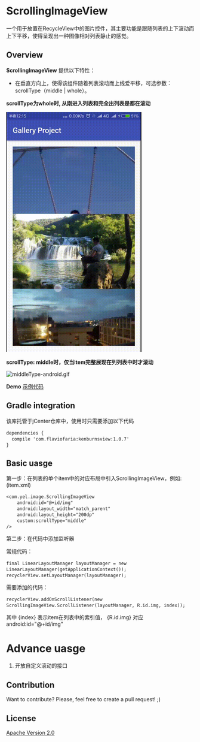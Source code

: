 ScrollingImageView
========

 一个用于放置在RecycleView中的图片控件，其主要功能是跟随列表的上下滚动而上下平移，使得呈现出一种图像相对列表静止的感觉。

Overview
-----------

**ScrollingImageView** 提供以下特性：

* 在垂直方向上，使得该组件随着列表滚动而上线爱平移，可选参数：scrollType（middle | whole）。

**scrollType为whole时, 从刚进入列表和完全出列表是都在滚动**

![wholeType-android.gif](wholeType-android.gif)

**scrollType: middle时，仅当item完整展现在列列表中时才滚动**

![middleType-android.gif](middleType-android.gif)

**Demo** [示例代码](https://github.com/freedomofme/ScrollingImageView/tree/master/example)

Gradle integration
---------------

该库托管于jCenter仓库中，使用时只需要添加以下代码

	dependencies {
  	  compile 'com.flaviofaria:kenburnsview:1.0.7'
	}

Basic uasge
-----------

第一步：在列表的单个item中的对应布局中引入ScrollingImageView，例如:(item.xml)
	
	<com.yel.image.ScrollingImageView
        android:id="@+id/img"
        android:layout_width="match_parent"
        android:layout_height="200dp"
        custom:scrollType="middle"
    />

第二步：在代码中添加监听器

常规代码：

	final LinearLayoutManager layoutManager = new LinearLayoutManager(getApplicationContext());
  	recyclerView.setLayoutManager(layoutManager);
  	
需要添加的代码：
  	
  	recyclerView.addOnScrollListener(new ScrollingImageView.ScrollListener(layoutManager, R.id.img, index));
  	
  	
其中 {index} 表示item在列表中的索引值， {R.id.img} 对应android:id="@+id/img"

Advance uasge 
===

1. 开放自定义滚动的接口

  	
Contribution
------------

Want to contribute? Please, feel free to create a pull request! ;)

License
----------

[Apache Version 2.0][License]

[License]:          http://www.apache.org/licenses/LICENSE-2.0.html
	
	
